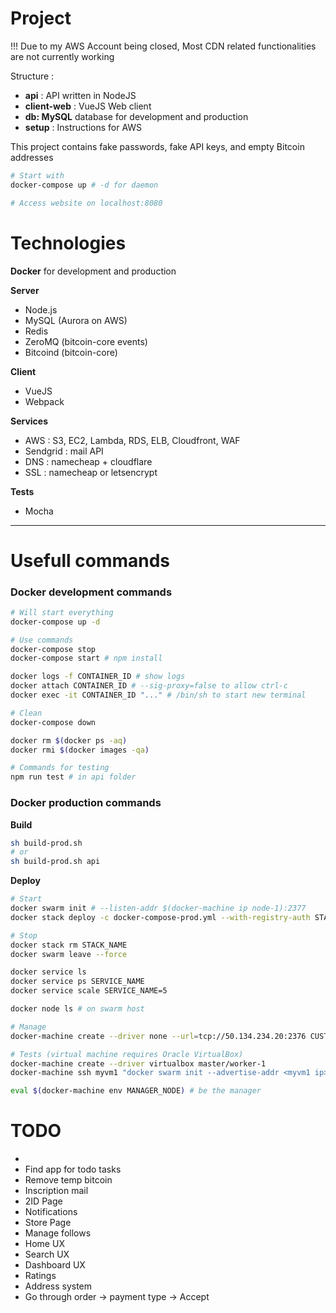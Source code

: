 # Project

!!! Due to my AWS Account being closed,
Most CDN related functionalities are not currently working

Structure :
- **api** : API written in NodeJS
- **client-web** : VueJS Web client
- **db: MySQL** database for development and production
- **setup** : Instructions for AWS

This project contains fake passwords, fake API keys, and empty Bitcoin addresses

``` bash
# Start with
docker-compose up # -d for daemon

# Access website on localhost:8080
```

# Technologies

**Docker** for development and production

**Server**
- Node.js
- MySQL (Aurora on AWS)
- Redis
- ZeroMQ (bitcoin-core events)
- Bitcoind (bitcoin-core)

**Client**
- VueJS
- Webpack

**Services**
- AWS : S3, EC2, Lambda, RDS, ELB, Cloudfront, WAF
- Sendgrid : mail API
- DNS : namecheap + cloudflare
- SSL : namecheap or letsencrypt

**Tests**
- Mocha

---
# Usefull commands
### Docker development commands
``` bash
# Will start everything
docker-compose up -d

# Use commands
docker-compose stop
docker-compose start # npm install

docker logs -f CONTAINER_ID # show logs
docker attach CONTAINER_ID # --sig-proxy=false to allow ctrl-c
docker exec -it CONTAINER_ID "..." # /bin/sh to start new terminal

# Clean
docker-compose down

docker rm $(docker ps -aq)
docker rmi $(docker images -qa)

# Commands for testing
npm run test # in api folder
```

### Docker production commands
**Build**
``` bash
sh build-prod.sh
# or
sh build-prod.sh api
```

**Deploy**
``` bash
# Start
docker swarm init # --listen-addr $(docker-machine ip node-1):2377
docker stack deploy -c docker-compose-prod.yml --with-registry-auth STACK_NAME

# Stop
docker stack rm STACK_NAME
docker swarm leave --force

docker service ls
docker service ps SERVICE_NAME
docker service scale SERVICE_NAME=5

docker node ls # on swarm host

# Manage
docker-machine create --driver none --url=tcp://50.134.234.20:2376 CUSTOM_HW

# Tests (virtual machine requires Oracle VirtualBox)
docker-machine create --driver virtualbox master/worker-1
docker-machine ssh myvm1 "docker swarm init --advertise-addr <myvm1 ip>"

eval $(docker-machine env MANAGER_NODE) # be the manager
```

# TODO

-
- Find app for todo tasks
- Remove temp bitcoin
- Inscription mail
- 2ID Page
- Notifications
- Store Page
- Manage follows
- Home UX
- Search UX
- Dashboard UX
- Ratings
- Address system
- Go through order -> payment type -> Accept
